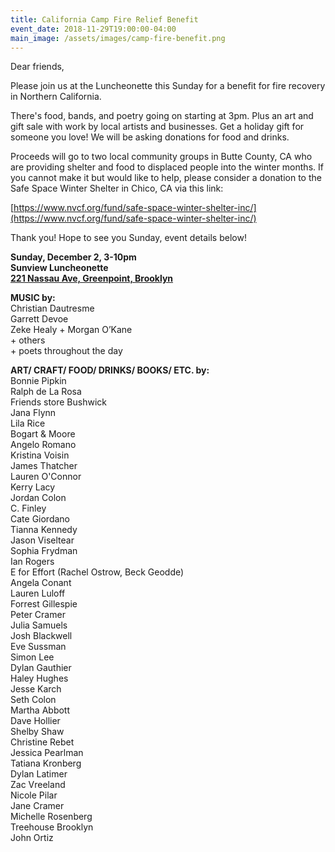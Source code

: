 ```yaml
---
title: California Camp Fire Relief Benefit
event_date: 2018-11-29T19:00:00-04:00
main_image: /assets/images/camp-fire-benefit.png
---
```


Dear friends,

Please join us at the Luncheonette this Sunday for a benefit for fire recovery
in Northern California.

There's food, bands, and poetry going on starting at 3pm. Plus an art and gift
sale with work by local artists and businesses. Get a holiday gift for someone
you love!  We will be asking donations for food and drinks.

Proceeds will go to two local community groups in Butte County, CA who are
providing shelter and food to displaced people into the winter months. If you
cannot make it but would like to help, please consider a donation to the Safe
Space Winter Shelter in Chico, CA via this link:

[https://www.nvcf.org/fund/safe-space-winter-shelter-inc/](https://www.nvcf.org/fund/safe-space-winter-shelter-inc/)

Thank you! Hope to see you Sunday, event details below!

**Sunday, December 2, 3-10pm<br>
Sunview Luncheonette<br>
[221 Nassau Ave, Greenpoint, Brooklyn](https://maps.google.com/?q=221+Nassau+Ave,%C2%A0+Greenpoint,+Brooklyn&entry=gmail&source=g)**

**MUSIC by:**<br>
Christian Dautresme<br>
Garrett Devoe<br>
Zeke Healy + Morgan O’Kane<br>
\+ others<br>
\+ poets throughout the day


**ART/ CRAFT/ FOOD/ DRINKS/ BOOKS/ ETC. by:**<br>
Bonnie Pipkin<br>
Ralph de La Rosa<br>
Friends store Bushwick<br>
Jana Flynn<br>
Lila Rice<br>
Bogart & Moore<br>
Angelo Romano<br>
Kristina Voisin<br>
James Thatcher<br>
Lauren O'Connor<br>
Kerry Lacy<br>
Jordan Colon<br>
C. Finley<br>
Cate Giordano<br>
Tianna Kennedy<br>
Jason Viseltear<br>
Sophia Frydman<br>
Ian Rogers<br>
E for Effort (Rachel Ostrow, Beck Geodde)<br>
Angela Conant<br>
Lauren Luloff<br>
Forrest Gillespie<br>
Peter Cramer<br>
Julia Samuels<br>
Josh Blackwell<br>
Eve Sussman<br>
Simon Lee<br>
Dylan Gauthier<br>
Haley Hughes<br>
Jesse Karch<br>
Seth Colon<br>
Martha Abbott<br>
Dave Hollier<br>
Shelby Shaw<br>
Christine Rebet<br>
Jessica Pearlman<br>
Tatiana Kronberg<br>
Dylan Latimer<br>
Zac Vreeland<br>
Nicole Pilar<br>
Jane Cramer<br>
Michelle Rosenberg<br>
Treehouse Brooklyn<br>
John Ortiz
